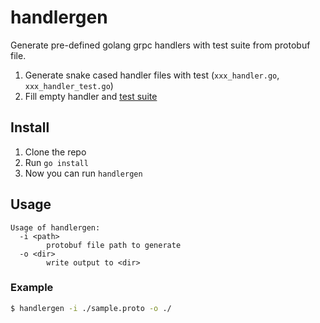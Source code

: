 # handlergen

Generate pre-defined golang grpc handlers with test suite from protobuf file.

1. Generate snake cased handler files with test (`xxx_handler.go`, `xxx_handler_test.go`)
1. Fill empty handler and [test suite](https://godoc.org/github.com/stretchr/testify/suite)

## Install
  1. Clone the repo
  1. Run `go install`
  1. Now you can run `handlergen`

## Usage
```
Usage of handlergen:
  -i <path>
    	protobuf file path to generate
  -o <dir>
    	write output to <dir>
```

### Example

```sh
$ handlergen -i ./sample.proto -o ./
```

